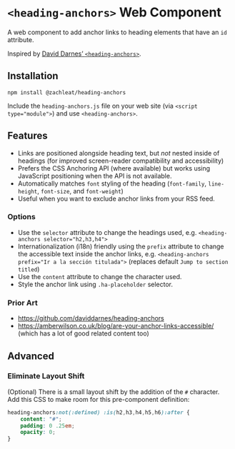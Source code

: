 # `<heading-anchors>` Web Component

A web component to add anchor links to heading elements that have an `id` attribute.

Inspired by [David Darnes’ `<heading-anchors>`](https://github.com/daviddarnes/heading-anchors).

## Installation

```
npm install @zachleat/heading-anchors
```

Include the `heading-anchors.js` file on your web site (via `<script type="module">`) and use `<heading-anchors>`.

## Features

* Links are positioned alongside heading text, but _not_ nested inside of headings (for improved screen-reader compatibility and accessibility)
* Prefers the CSS Anchoring API (where available) but works using JavaScript positioning when the API is not available.
* Automatically matches `font` styling of the heading (`font-family`, `line-height`, `font-size`, and `font-weight`)
* Useful when you want to exclude anchor links from your RSS feed.

### Options

* Use the `selector` attribute to change the headings used, e.g. `<heading-anchors selector="h2,h3,h4">`
* Internationalization (i18n) friendly using the `prefix` attribute to change the accessible text inside the anchor links, e.g. `<heading-anchors prefix="Ir a la sección titulada">` (replaces default `Jump to section titled`)
* Use the `content` attribute to change the character used.
* Style the anchor link using `.ha-placeholder` selector.

### Prior Art

* https://github.com/daviddarnes/heading-anchors
* https://amberwilson.co.uk/blog/are-your-anchor-links-accessible/ (which has a lot of good related content too)


## Advanced

### Eliminate Layout Shift

(Optional) There is a small layout shift by the addition of the `#` character. Add this CSS to make room for this pre-component definition:

```css
heading-anchors:not(:defined) :is(h2,h3,h4,h5,h6):after {
	content: "#";
	padding: 0 .25em;
	opacity: 0;
}
```